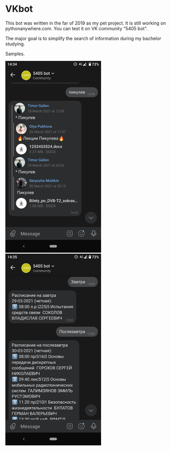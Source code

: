 # VKbot

This bot was written in the far of 2019 as my pet project. It is still working on pythonanywhere.com. You can test it on VK community “5405 bot”. 

The major goal is to simplify the search of information during my bachelor studying. 

Samples.

<img src="https://github.com/timurgaliev/VKbot/blob/main/images/Screenshot_20220211-143436.png" height="600"> <img src="https://github.com/timurgaliev/VKbot/blob/main/images/Screenshot_20220211-143504.png"  height="600">

